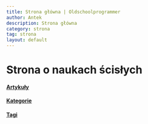 ```yaml
---
title: Strona główna | Oldschoolprogrammer
author: Antek
description: Strona główna
category: strona
tag: strona
layout: default
---
```


# Strona o naukach ścisłych

#### [Artykuły](https://ankiedos.github.io/blog.html)

#### [Kategorie](https://ankiedos.github.io/kategorie.html)

#### [Tagi](https://ankiedos.github.io/tagi.html)
